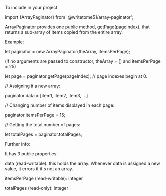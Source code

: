 To include in your project:

import {ArrayPaginator} from '@writetome51/array-paginator';

ArrayPaginator provides one public method, getPage(pageIndex), that returns a sub-array
of items copied from the entire array.

Example:

let paginator = new ArrayPaginator(theArray, itemsPerPage);

(if no arguments are passed to constructor, theArray = [] and itemsPerPage = 25)

let page = paginator.getPage(pageIndex);  // page indexes begin at 0.

// Assigning it a new array:

paginator.data = [item1, item2, item3, ...]

// Changing number of items displayed in each page:

paginator.itemsPerPage = 15;

// Getting the total number of pages:

let totalPages = paginator.totalPages;


Further info:

It has 3 public properties:

data (read-writable):  this holds the array.  Whenever data is assigned a new value, it errors if it's not an array.

itemsPerPage (read-writable):  integer

totalPages (read-only):  integer
